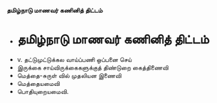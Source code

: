**தமிழ்நாடு மாணவர் கணினித் திட்டம்**
- # தமிழ்நாடு மாணவர் கணினித் திட்டம்
- v. தட்டுமுட்டுக்கல வாய்ப்பணி ஒப்பனை செய்
- இருக்கை சாய்விருக்கைகளுக்குத் திண்டுறை கைத்திணைவி
- மெத்தை-சுருள் வில் முதலியன இணைவி
- மெத்தையமைவி
- பொதியுறையமைவி.

